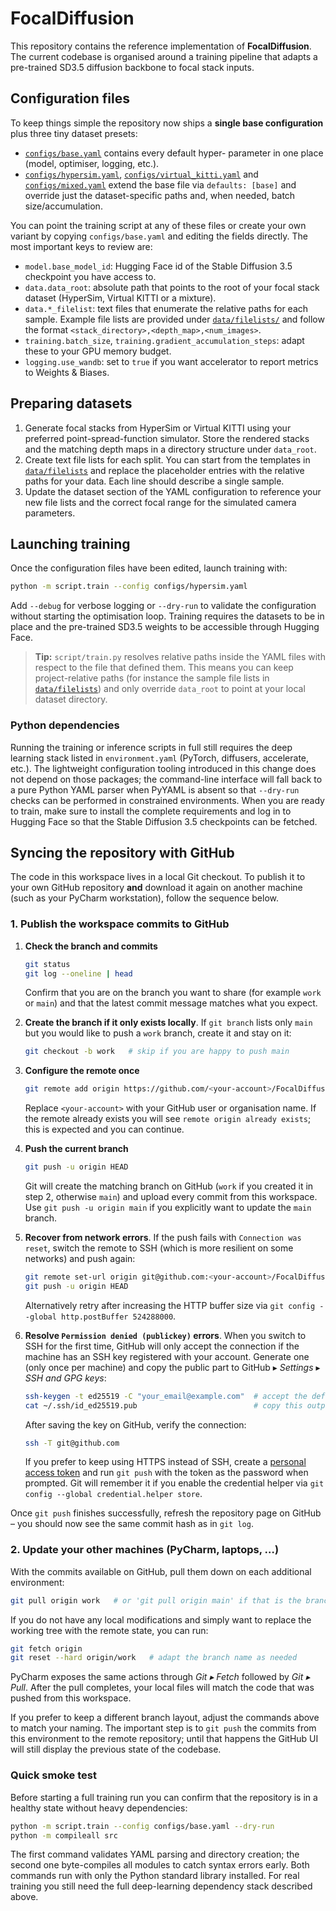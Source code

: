 # FocalDiffusion

This repository contains the reference implementation of **FocalDiffusion**.
The current codebase is organised around a training pipeline that adapts a
pre-trained SD3.5 diffusion backbone to focal stack inputs.

## Configuration files

To keep things simple the repository now ships a **single base configuration**
plus three tiny dataset presets:

- [`configs/base.yaml`](configs/base.yaml) contains every default hyper-
  parameter in one place (model, optimiser, logging, etc.).
- [`configs/hypersim.yaml`](configs/hypersim.yaml),
  [`configs/virtual_kitti.yaml`](configs/virtual_kitti.yaml) and
  [`configs/mixed.yaml`](configs/mixed.yaml) extend the base file via
  `defaults: [base]` and override just the dataset-specific paths and, when
  needed, batch size/accumulation.

You can point the training script at any of these files or create your own
variant by copying `configs/base.yaml` and editing the fields directly. The most
important keys to review are:

- `model.base_model_id`: Hugging Face id of the Stable Diffusion 3.5 checkpoint
  you have access to.
- `data.data_root`: absolute path that points to the root of your focal stack
  dataset (HyperSim, Virtual KITTI or a mixture).
- `data.*_filelist`: text files that enumerate the relative paths for each
  sample. Example file lists are provided under
  [`data/filelists/`](data/filelists/) and follow the format
  `<stack_directory>,<depth_map>,<num_images>`.
- `training.batch_size`, `training.gradient_accumulation_steps`: adapt these to
  your GPU memory budget.
- `logging.use_wandb`: set to `true` if you want accelerator to report metrics
  to Weights & Biases.

## Preparing datasets

1. Generate focal stacks from HyperSim or Virtual KITTI using your preferred
   point-spread-function simulator. Store the rendered stacks and the matching
   depth maps in a directory structure under `data_root`.
2. Create text file lists for each split. You can start from the templates in
   [`data/filelists`](data/filelists) and replace the placeholder entries with
   the relative paths for your data. Each line should describe a single sample.
3. Update the dataset section of the YAML configuration to reference your new
   file lists and the correct focal range for the simulated camera parameters.

## Launching training

Once the configuration files have been edited, launch training with:

```bash
python -m script.train --config configs/hypersim.yaml
```

Add `--debug` for verbose logging or `--dry-run` to validate the configuration
without starting the optimisation loop. Training requires the datasets to be in
place and the pre-trained SD3.5 weights to be accessible through Hugging Face.

> **Tip:** `script/train.py` resolves relative paths inside the YAML files with
> respect to the file that defined them. This means you can keep project-relative
> paths (for instance the sample file lists in [`data/filelists`](data/filelists))
> and only override `data_root` to point at your local dataset directory.

### Python dependencies

Running the training or inference scripts in full still requires the deep
learning stack listed in `environment.yaml` (PyTorch, diffusers, accelerate,
etc.).  The lightweight configuration tooling introduced in this change does
not depend on those packages; the command-line interface will fall back to a
pure Python YAML parser when PyYAML is absent so that `--dry-run` checks can be
performed in constrained environments.  When you are ready to train, make sure
to install the complete requirements and log in to Hugging Face so that the
Stable Diffusion 3.5 checkpoints can be fetched.

## Syncing the repository with GitHub

The code in this workspace lives in a local Git checkout. To publish it to your
own GitHub repository **and** download it again on another machine (such as your
PyCharm workstation), follow the sequence below.

### 1. Publish the workspace commits to GitHub

1. **Check the branch and commits**
   ```bash
   git status
   git log --oneline | head
   ```
   Confirm that you are on the branch you want to share (for example `work` or
   `main`) and that the latest commit message matches what you expect.
2. **Create the branch if it only exists locally**. If `git branch` lists only
   `main` but you would like to push a `work` branch, create it and stay on it:
   ```bash
   git checkout -b work   # skip if you are happy to push main
   ```
3. **Configure the remote once**
   ```bash
   git remote add origin https://github.com/<your-account>/FocalDiffusion.git
   ```
   Replace `<your-account>` with your GitHub user or organisation name. If the
   remote already exists you will see `remote origin already exists`; this is
   expected and you can continue.
4. **Push the current branch**
   ```bash
   git push -u origin HEAD
   ```
   Git will create the matching branch on GitHub (`work` if you created it in
   step 2, otherwise `main`) and upload every commit from this workspace. Use
   `git push -u origin main` if you explicitly want to update the `main` branch.
5. **Recover from network errors**. If the push fails with `Connection was
   reset`, switch the remote to SSH (which is more resilient on some networks)
   and push again:
   ```bash
   git remote set-url origin git@github.com:<your-account>/FocalDiffusion.git
   git push -u origin HEAD
   ```
   Alternatively retry after increasing the HTTP buffer size via
   `git config --global http.postBuffer 524288000`.

6. **Resolve `Permission denied (publickey)` errors**. When you switch to SSH
   for the first time, GitHub will only accept the connection if the machine
   has an SSH key registered with your account. Generate one (only once per
   machine) and copy the public part to GitHub ▸ *Settings* ▸ *SSH and GPG
   keys*:
   ```bash
   ssh-keygen -t ed25519 -C "your_email@example.com"  # accept the defaults
   cat ~/.ssh/id_ed25519.pub                          # copy this output
   ```
   After saving the key on GitHub, verify the connection:
   ```bash
   ssh -T git@github.com
   ```
   If you prefer to keep using HTTPS instead of SSH, create a
   [personal access token](https://github.com/settings/tokens/new?scopes=repo)
   and run `git push` with the token as the password when prompted. Git will
   remember it if you enable the credential helper via
   `git config --global credential.helper store`.

Once `git push` finishes successfully, refresh the repository page on GitHub –
you should now see the same commit hash as in `git log`.

### 2. Update your other machines (PyCharm, laptops, …)

With the commits available on GitHub, pull them down on each additional
environment:

```bash
git pull origin work   # or 'git pull origin main' if that is the branch you pushed
```

If you do not have any local modifications and simply want to replace the
working tree with the remote state, you can run:

```bash
git fetch origin
git reset --hard origin/work   # adapt the branch name as needed
```

PyCharm exposes the same actions through *Git ▸ Fetch* followed by *Git ▸ Pull*.
After the pull completes, your local files will match the code that was pushed
from this workspace.

If you prefer to keep a different branch layout, adjust the commands above to
match your naming. The important step is to `git push` the commits from this
environment to the remote repository; until that happens the GitHub UI will
still display the previous state of the codebase.

### Quick smoke test

Before starting a full training run you can confirm that the repository is in a
healthy state without heavy dependencies:

```bash
python -m script.train --config configs/base.yaml --dry-run
python -m compileall src
```

The first command validates YAML parsing and directory creation; the second one
byte-compiles all modules to catch syntax errors early. Both commands run with
only the Python standard library installed. For real training you still need
the full deep-learning dependency stack described above.
